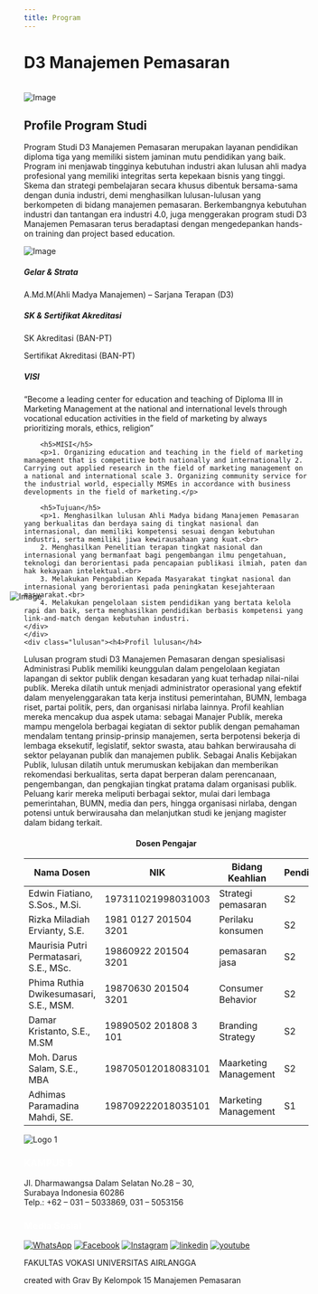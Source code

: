 ```yaml
---
title: Program
---
```


<html lang="en">
<head>
  <meta charset="utf-8" />
  <meta name="viewport" content="width=device-width, initial-scale=1" />
  <title>D3 Manajemen Pemasaran</title>
  <link href="https://cdn.jsdelivr.net/npm/bootstrap@5.2.0/dist/css/bootstrap.min.css" rel="stylesheet" integrity="sha384-gH2yIJqKdNHPEq0n4Mqa/HGKIhSkIHeL5AyhkYV8i59U5AR6csBvApHHNl/vI1Bx" crossorigin="anonymous" />
  <style>
h3 {
  color: #FFFFFF; /* set text color to white */
}

h5 {
  color: #FFFFFF; /* or simply "white" */
}

.image-container2 {
    display: flex;
    align-items: left;
    margin-left: -200px;
}

.judul {
  text-align: center;
  position: relative;
  top: 800px;
}

.judul h1 {
  display: inline-block;
  margin: 0 auto;
  font-size: 80px;
}

@media only screen and (max-width: 768px) {
  .judul h1 {
    font-size: 60px;
  }
}

.profil {
  position: relative;
   right 25px;
    margin-left: 500px;
    padding-top: 875px;
    padding-bottom: 0px;
}
@media only screen and (max-width: 768px) {
  .profil {
    width: 60%; 
    height: auto;
      left: -300px;
  }
}
.profil2 {
  position: relative;
  top: 900px;
  left: -25px;
  width: 600px; /* adjust the value as needed */
  height: 200px; /* adjust the value as needed */
}

@media only screen and (max-width: 768px) {
  .profil2 {
    width: 70%; 
    height: auto;
  }
}

  .content {
      width: 100% auto;
      margin: 50px auto;
    position: relative;
      padding: 20px 100px;
      top: -990px;
      left: 160px;
  }

.content h5 {
  color: #333;
  text-align: center;
}

.image-container img {
    width: 50%; 
     margin-right: 50px;
}

body {
   background-color: #f5f5f5;
  background-image: url('https://unair.ac.id/wp-content/uploads/2022/01/465-UNAIR.jpg');
  background-size: cover; /* Membuat gambar latar belakang mencakup seluruh halaman */
   background-position: center;; /* Memposisikan gambar di tengah */
  background-repeat: no-repeat; /* Mencegah pengulangan gambar */
}


p {
font-family: Arial, sans-serif;
font-size: 16px;
}

.rectangle {
  width: 415px; /* adjust the width */
  height: 540px; /* adjust the height */
  background: linear-gradient(to right, #005c97, #363795);
  transform: translateX(-170px) translateY(80px); /* shift the rectangle to the left */
}

.akreditasi {
   position: relative;
  top: -450px;
  left: -110px;
  width: 300px; /* adjust the value as needed */
  height: 200px; /* adjust the value as needed */
}

.akreditasi2 {
  color: white; /* set the text color to white */
  padding: 10px; /* add padding to the text */
  position: relative; /* make the text positionable */
  left: -450px; /* move the text to the left by 100 pixels */
  top: -370px; /* move the text up by 1000 pixels */
  text-align: center;
}

.lulusan {
  margin-top: -1000px;
  background: linear-gradient(#005c97, #363795);
}

.lulusan p {
  padding: 20px;
  padding-left: 200px;
  padding-right: 200px;
  color: white;
  text-align: left;
}

.lulusan h4 {
  padding-top: 23px;
  padding-left: 200px;
  color: white;
}

/* Media queries for responsiveness */

@media only screen and (max-width: 768px) {
  .lulusan p {
    padding-left: 100px;
    padding-right: 100px;
  }
  .lulusan h4 {
    padding-left: 100px;
  }
}

@media only screen and (max-width: 480px) {
  .lulusan p {
    padding-left: 50px;
    padding-right: 50px;
  }
  .lulusan h4 {
    padding-left: 50px;
  }
}

table {
  width: 80%;
  margin: 0 auto;
  padding-top: 50px;
  border-collapse: collapse;
  
}

@media only screen and (max-width: 768px) {
  table {
    font-size: 14px;
  }
}
td {
  border: 1px solid #dddddd;
    text-align: left;
    padding: 5px;

}
th {
    background-color: #e3e3e3;
}

footer {
   background: linear-gradient(#005c97, #363795);
    color: white;
    padding: 20px 0;
}

.footer-content {
    width: 80%;
    margin: 0 auto;
    display: flex;
    flex-direction: column;
    align-items: center;
}

.footer-section {
    display: flex;
    justify-content: space-between;
    width: 100%;
}

.logos img {
    margin: 0px;
    height: 100px;
}

.address {
  position: relative;
    left: 0px;
}

.address, .social-media {
    text-align: center;
}

.social-icons img {
    margin: 0 10px;
    height: 30px;
}

.footer-bottom {
    margin-top: 20px;
    text-align: center;
    border-top: 1px solid rgba(255, 255, 255, 0.3);
    padding-top: 10px;
    position: relative;
    left: -425px;
    top: -60px;
}

@media (max-width: 768px) {
    .footer-section {
        flex-direction: column;
        align-items: center;
    }

    .logos img {
        height: 40px;
    }

    .social-icons img {
        height: 25px;
    }
}
  </style>
</head>
<body id="home">
<div class ="judul"><h1>D3 Manajemen Pemasaran</h1></div>
  <div class="profil2">
    <img src="https://vokasi.unair.ac.id/wp-content/uploads/2023/08/cover-d3-manajemen-pemasaran.jpg" alt="Image">
</div>
<div class="profil">
    <img src="https://vokasi.unair.ac.id/wp-content/uploads/2023/07/20230615_-Mengenal-Lebih-Dekat-Program-Studi-Bahasa-Inggris-Vokasi-Universitas-Airlangga.webp" alt="Image">
</div>
    <div class="text-container">
        <h2>Profile Program Studi</h2>
        <p>Program Studi D3 Manajemen Pemasaran merupakan layanan pendidikan diploma tiga yang memiliki sistem jaminan mutu pendidikan yang baik. Program ini menjawab tingginya kebutuhan industri akan lulusan ahli madya profesional yang memiliki integritas serta kepekaan bisnis yang tinggi. Skema dan strategi pembelajaran secara khusus dibentuk bersama-sama dengan dunia industri, demi menghasilkan lulusan-lulusan yang berkompeten di bidang manajemen pemasaran. Berkembangnya kebutuhan industri dan tantangan era industri 4.0, juga menggerakan program studi D3 Manajemen Pemasaran terus beradaptasi dengan mengedepankan hands-on training dan project based education.</p>
    </div>
    <div class="rectangle"></div>
    <div class="akreditasi">
    <img src="https://unihaz.ac.id/wp-content/uploads/2021/05/logo-akre-baik-sekali.png" alt="Image">
</div>
<div class ="akreditasi2">
<h5 >Gelar & Strata</h5>
<p>A.Md.M(Ahli Madya Manajemen) – Sarjana Terapan (D3)</p>
<h5>SK & Sertifikat Akreditasi</h5>
<p>SK Akreditasi (BAN-PT)</p>
<p>Sertifikat Akreditasi (BAN-PT)</p>
</div>
<div class="content">
        <h5>VISI</h5>
        <p>“Become a leading center for education and teaching of Diploma III in Marketing Management at the national and international levels through vocational education activities in the field of marketing by always prioritizing morals, ethics, religion”</p>
        
        <h5>MISI</h5>
        <p>1. Organizing education and teaching in the field of marketing management that is competitive both nationally and internationally 2. Carrying out applied research in the field of marketing management on a national and international scale 3. Organizing community service for the industrial world, especially MSMEs in accordance with business developments in the field of marketing.</p>
        
        <h5>Tujuan</h5>
        <p>1. Menghasilkan lulusan Ahli Madya bidang Manajemen Pemasaran yang berkualitas dan berdaya saing di tingkat nasional dan internasional, dan memiliki kompetensi sesuai dengan kebutuhan industri, serta memiliki jiwa kewirausahaan yang kuat.<br>
        2. Menghasilkan Penelitian terapan tingkat nasional dan internasional yang bermanfaat bagi pengembangan ilmu pengetahuan, teknologi dan berorientasi pada pencapaian publikasi ilmiah, paten dan hak kekayaan intelektual.<br>
        3. Melakukan Pengabdian Kepada Masyarakat tingkat nasional dan internasional yang berorientasi pada peningkatan kesejahteraan masyarakat.<br>
        4. Melakukan pengelolaan sistem pendidikan yang bertata kelola rapi dan baik, serta menghasilkan pendidikan berbasis kompetensi yang link-and-match dengan kebutuhan industri.
    </div>
    </div>
    <div class="lulusan"><h4>Profil lulusan</h4>
<p>Lulusan program studi D3 Manajemen Pemasaran dengan spesialisasi Administrasi Publik memiliki keunggulan dalam pengelolaan kegiatan lapangan di sektor publik dengan kesadaran yang kuat terhadap nilai-nilai publik. Mereka dilatih untuk menjadi administrator operasional yang efektif dalam menyelenggarakan tata kerja institusi pemerintahan, BUMN, lembaga riset, partai politik, pers, dan organisasi nirlaba lainnya. Profil keahlian mereka mencakup dua aspek utama: sebagai Manajer Publik, mereka mampu mengelola berbagai kegiatan di sektor publik dengan pemahaman mendalam tentang prinsip-prinsip manajemen, serta berpotensi bekerja di lembaga eksekutif, legislatif, sektor swasta, atau bahkan berwirausaha di sektor pelayanan publik dan manajemen publik. Sebagai Analis Kebijakan Publik, lulusan dilatih untuk merumuskan kebijakan dan memberikan rekomendasi berkualitas, serta dapat berperan dalam perencanaan, pengembangan, dan pengkajian tingkat pratama dalam organisasi publik. Peluang karir mereka meliputi berbagai sektor, mulai dari lembaga pemerintahan, BUMN, media dan pers, hingga organisasi nirlaba, dengan potensi untuk berwirausaha dan melanjutkan studi ke jenjang magister dalam bidang terkait.</p>
</div>

<div>
<h4 style="text-align: center;">Dosen Pengajar</h4>
<table>
    <thead>
        <tr>
            <th>Nama Dosen</th>
            <th>NIK</th>
            <th>Bidang Keahlian</th>
            <th>Pendidikan</th>
        </tr>
    </thead>
    <tbody>
        <tr>
            <td>Edwin Fiatiano, S.Sos., M.Si.</td>
            <td>197311021998031003</td>
            <td>Strategi pemasaran</td>
            <td>S2</td>
        </tr>
        <tr>
            <td>Rizka Miladiah Ervianty, S.E.</td>
            <td>1981 0127 201504 3201</td>
            <td>Perilaku konsumen</td>
            <td>S2</td>
        </tr>
         <tr>
            <td>Maurisia Putri Permatasari, S.E., MSc.</td>
            <td>19860922 201504 3201</td>
            <td>pemasaran jasa</td>
            <td>S2</td>
        </tr><tr>
            <td>Phima Ruthia Dwikesumasari, S.E., MSM.</td>
            <td>19870630 201504 3201
            <td>Consumer Behavior</td>
            <td>S2</td>
        </tr> <tr>
            <td>Damar Kristanto, S.E., M.SM</td>
            <td>19890502 201808 3 101</td>
            <td>Branding Strategy</td>
            <td>S2</td>
        </tr> <tr>
            <td>Moh. Darus Salam, S.E., MBA</td>
            <td>198705012018083101</td>
            <td>Maarketing Management</td>
            <td>S2</td>
        </tr> <tr>
            <td>Adhimas Paramadina Mahdi, SE.</td>
            <td>198709222018035101</td>
            <td>Marketing Management</td>
            <td>S1</td>
        </tr>
    </tbody>
</table>
</div>

<!-- Move the white background div below the paragraph -->
  

  <footer>
        <div class="footer-content">
            <div class="footer-section">
                <div class="logos">
                    <img src="https://vokasi.unair.ac.id/wp-content/uploads/2023/02/logo-brand.png" alt="Logo 1">
                </div>
                <div class="address">
                    <h3>KAMPUS B</h3>
                    <p>Jl. Dharmawangsa Dalam Selatan No.28 – 30,<br>Surabaya Indonesia 60286<br>
                    Telp.: +62 – 031 – 5033869, 031 – 5053156</p>
                </div>
                <div class="social-media">
                    <h3>Media Sosial</h3>
                    <div class="social-icons">
                        <a href="#"><img src="https://upload.wikimedia.org/wikipedia/commons/thumb/5/5e/WhatsApp_icon.png/598px-WhatsApp_icon.png" alt="WhatsApp"></a>
                        <a href="#"><img src="https://upload.wikimedia.org/wikipedia/commons/6/6c/Facebook_Logo_2023.png" alt="Facebook"></a>
                        <a href="#"><img src="https://upload.wikimedia.org/wikipedia/commons/thumb/a/a5/Instagram_icon.png/2048px-Instagram_icon.png" alt="Instagram"></a>
                        <a href="#"><img src="https://upload.wikimedia.org/wikipedia/commons/thumb/c/ca/LinkedIn_logo_initials.png/640px-LinkedIn_logo_initials.png" alt="linkedin"></a>
                        <a href="#"><img src="https://upload.wikimedia.org/wikipedia/commons/e/ef/Youtube_logo.png" alt="youtube"></a>
                    </div>
                </div>
            </div>
            <div class="footer-bottom">
                <p>FAKULTAS VOKASI UNIVERSITAS AIRLANGGA</p>
            </div>
        </div>
    </footer>
  <footer class="bg-blue text-white text-center">
      <p>created with Grav By Kelompok 15 Manajemen Pemasaran</p>
    </footer>
</body>
</html>
